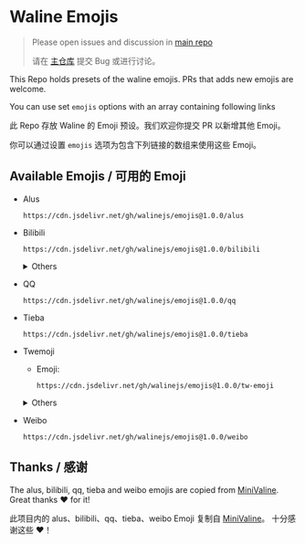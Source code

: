 # Waline Emojis

> Please open issues and discussion in [main repo](https://github.com/lizheming/waline)
>
> 请在 [主仓库](https://github.com/lizheming/waline) 提交 Bug 或进行讨论。

This Repo holds presets of the waline emojis. PRs that adds new emojis are welcome.

You can use set `emojis` options with an array containing following links

此 Repo 存放 Waline 的 Emoji 预设。我们欢迎你提交 PR 以新增其他 Emoji。

你可以通过设置 `emojis` 选项为包含下列链接的数组来使用这些 Emoji。

## Available Emojis / 可用的 Emoji

- Alus

  ```
  https://cdn.jsdelivr.net/gh/walinejs/emojis@1.0.0/alus
  ```

- Bilibili

  ```
  https://cdn.jsdelivr.net/gh/walinejs/emojis@1.0.0/bilibili
  ```

  <details>
  <summary>Others</summary>

  - 小黄脸:

    ```
    https://cdn.jsdelivr.net/gh/zvonimirsun/emojis@1.0.0/bilibili-xhl
    ```

  </details>

- QQ

  ```
  https://cdn.jsdelivr.net/gh/walinejs/emojis@1.0.0/qq
  ```

- Tieba

  ```
  https://cdn.jsdelivr.net/gh/walinejs/emojis@1.0.0/tieba
  ```

- Twemoji

  - Emoji:

    ```
    https://cdn.jsdelivr.net/gh/walinejs/emojis@1.0.0/tw-emoji
    ```

  <details>
  <summary>Others</summary>

  - Full: (Not recommand)

    ```
    https://cdn.jsdelivr.net/gh/walinejs/emojis@1.0.0/tw
    ```

  - People:

    ```
    https://cdn.jsdelivr.net/gh/walinejs/emojis@1.0.0/tw-people
    ```

  - Body:

    ```
    https://cdn.jsdelivr.net/gh/walinejs/emojis@1.0.0/tw-body
    ```

  - Flag:

    ```
    https://cdn.jsdelivr.net/gh/walinejs/emojis@1.0.0/tw-flag
    ```

  - Food:

    ```
    https://cdn.jsdelivr.net/gh/walinejs/emojis@1.0.0/tw-food
    ```

  - Natural:

    ```
    https://cdn.jsdelivr.net/gh/walinejs/emojis@1.0.0/tw-natural
    ```

  - Object:

    ```
    https://cdn.jsdelivr.net/gh/walinejs/emojis@1.0.0/tw-object
    ```

  - Sport:

    ```
    https://cdn.jsdelivr.net/gh/walinejs/emojis@1.0.0/tw-sport
    ```

  - Symbol:

    ```
    https://cdn.jsdelivr.net/gh/walinejs/emojis@1.0.0/tw-symbol
    ```

  - Time:

    ```
    https://cdn.jsdelivr.net/gh/walinejs/emojis@1.0.0/tw-time
    ```

  - Travel:

    ```
    https://cdn.jsdelivr.net/gh/walinejs/emojis@1.0.0/tw-travel
    ```

  - Weather:

    ```
    https://cdn.jsdelivr.net/gh/walinejs/emojis@1.0.0/tw-weather
    ```

  </details>

- Weibo

  ```
  https://cdn.jsdelivr.net/gh/walinejs/emojis@1.0.0/weibo
  ```

## Thanks / 感谢

The alus, bilibili, qq, tieba and weibo emojis are copied from [MiniValine](https://github.com/MiniValine). Great thanks :heart: for it!

此项目内的 alus、bilibili、qq、tieba、weibo Emoji 复制自 [MiniValine](https://github.com/MiniValine)。 十分感谢这些 :heart:！
